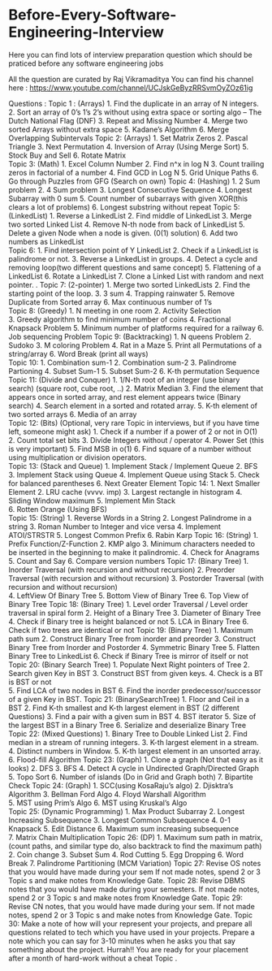 # Before-Every-Software-Engineering-Interview
Here you can find lots of interview preparation question which should be praticed before any software engineering jobs

All the question are curated by Raj Vikramaditya
You can find his channel here : https://www.youtube.com/channel/UCJskGeByzRRSvmOyZOz61ig

Questions :
Topic 1 : (Arrays)
    1.	Find the duplicate in an array of N integers.
    2.	Sort an array of 0’s 1’s 2’s without using extra space or sorting algo – The Dutch National Flag (DNF)
    3.	Repeat and Missing Number
    4.	Merge two sorted Arrays without extra space
    5.	Kadane’s Algorithm
    6.	Merge Overlapping Subintervals
Topic 2: (Arrays)
    1.	Set Matrix Zeros
    2.	Pascal Triangle
    3.	Next Permutation
    4.	Inversion of Array (Using Merge Sort)
    5.	Stock Buy and Sell
    6.	Rotate Matrix  
Topic 3: (Math)
    1.	Excel Column Number
    2.	Find n^x in log N
    3.	Count trailing zeros in factorial of a number
    4.	Find GCD in Log N
    5.	Grid Unique Paths
    6.	Go through Puzzles from GFG (Search on own)
Topic 4: (Hashing)
    1.	2 Sum problem
    2.	4 Sum problem
    3.	Longest Consecutive Sequence
    4.	Longest Subarray with 0 sum
    5.	Count number of subarrays with given XOR(this clears a lot of problems)
    6.	Longest substring without repeat
Topic 5: (LinkedList)
    1.	Reverse a LinkedList
    2.	Find middle of LinkedList
    3.	Merge two sorted Linked List
    4.	Remove N-th node from back of LinkedList
    5.	Delete a given Node when a node is given. (0(1) solution)
    6.	Add two numbers as LinkedList  
Topic 6:
    1.	Find intersection point of Y LinkedList
    2.	Check if a LinkedList is palindrome or not.
    3.	Reverse a LinkedList in groups.
    4.	Detect a cycle and removing loop(two different questions and same concept)
    5.	Flattening of a LinkedList
    6.	Rotate a LinkedList
    7.	Clone a Linked List with random and next pointer.
.
Topic 7: (2-pointer)
    1.	Merge two sorted LinkedLists
    2.	Find the starting point of the loop.
    3.	3 sum
    4.	Trapping rainwater
    5.	Remove Duplicate from Sorted array
    6.	Max continuous number of 1’s  
Topic 8: (Greedy)
    1.	N meeting in one room
    2.	Activity Selection  
    3.	Greedy algorithm to find minimum number of coins
    4.	Fractional Knapsack Problem
    5.	Minimum number of platforms required for a railway
    6.	Job sequencing Problem
Topic 9: (Backtracking)
    1.	N queens Problem
    2.	Sudoko
    3.	M coloring Problem
    4.	Rat in a Maze
    5.	Print all Permutations of a string/array
    6.	Word Break (print all ways)  
Topic 10:
    1.	Combination sum-1
    2.	Combination sum-2
    3.	Palindrome Partioning
    4.	Subset Sum-1
    5.	Subset Sum-2
    6.	K-th permutation Sequence
Topic 11: (Divide and Conquer)
    1.	1/N-th root of an integer (use binary search) (square root, cube root, ..)
    2.	Matrix Median
    3.	Find the element that appears once in sorted array, and rest element appears twice (Binary search)
    4.	Search element in a sorted and rotated array.
    5.	K-th element of two sorted arrays
    6.	Media of an array    
Topic 12: (Bits) (Optional, very rare Topic  in interviews, but if you have time left, someone might ask)
    1.	Check if a number if a power of 2 or not in O(1)
    2.	Count total set bits
    3.	Divide Integers without / operator
    4.	Power Set (this is very important)
    5.	Find MSB in o(1)
    6.	Find square of a number without using multiplication or division operators.  
Topic 13: (Stack and Queue)
    1.	Implement Stack / Implement Queue
    2.	BFS
    3.	Implement Stack using Queue
    4.	Implement Queue using Stack
    5.	Check for balanced parentheses
    6.	Next Greater Element
Topic 14:
    1.	Next Smaller Element
    2.	LRU cache (vvvv. imp)
    3.	Largest rectangle in histogram
    4.	Sliding Window maximum
    5.	Implement Min Stack  
    6.	Rotten Orange (Using BFS)  
Topic 15: (String)
    1.	Reverse Words in a String
    2.	Longest Palindrome in a string
    3.	Roman Number to Integer and vice versa
    4.	Implement ATOI/STRSTR
    5.	Longest Common Prefix
    6.	Rabin Karp
Topic 16: (String)
    1.	Prefix Function/Z-Function
    2.	KMP algo
    3.	Minimum characters needed to be inserted in the beginning to make it palindromic.
    4.	Check for Anagrams
    5.	Count and Say
    6.	Compare version numbers
Topic 17: (Binary Tree)
    1.	Inorder Traversal (with recursion and without recursion)
    2.	Preorder Traversal (with recursion and without recursion)
    3.	Postorder Traversal (with recursion and without recursion)  
    4.	LeftView Of Binary Tree
    5.	Bottom View of Binary Tree
    6.	Top View of Binary Tree
Topic 18: (Binary Tree)
    1.	Level order Traversal / Level order traversal in spiral form
    2.	Height of a Binary Tree
    3.	Diameter of Binary Tree
    4.	Check if Binary tree is height balanced or not
    5.	LCA in Binary Tree
    6.	Check if two trees are identical or not
Topic  19: (Binary Tree)
    1.	Maximum path sum
    2.	Construct Binary Tree from inorder and preorder
    3.	Construct Binary Tree from Inorder and Postorder
    4.	Symmetric Binary Tree
    5.	Flatten Binary Tree to LinkedList
    6.	Check if Binary Tree is mirror of itself or not  
Topic  20: (Binary Search Tree)
    1.	Populate Next Right pointers of Tree
    2.	Search given Key in BST
    3.	Construct BST from given keys.
    4.	Check is a BT is BST or not  
    5.	Find LCA of two nodes in BST
    6.	Find the inorder predecessor/successor of a given Key in BST.
Topic 21: (BinarySearchTree)
    1.	Floor and Ceil in a BST
    2.	Find K-th smallest and K-th largest element in BST (2 different Questions)
    3.	Find a pair with a given sum in BST
    4.	BST iterator
    5.	Size of the largest BST in a Binary Tree
    6.	Serialize and deserialize Binary Tree
Topic 22: (Mixed Questions)
    1.	Binary Tree to Double Linked List
    2.	Find median in a stream of running integers.
    3.	K-th largest element in a stream.
    4.	Distinct numbers in Window.
    5.	K-th largest element in an unsorted array.
    6.	Flood-fill Algorithm
Topic 23: (Graph)
    1.	Clone a graph (Not that easy as it looks)
    2.	DFS
    3.	BFS
    4.	Detect A cycle in Undirected Graph/Directed Graph
    5.	Topo Sort
    6.	Number of islands (Do in Grid and Graph both)
    7.	Bipartite Check
Topic 24: (Graph)
    1.	SCC(using KosaRaju’s algo)
    2.	Djisktra’s Algorithm
    3.	Bellman Ford Algo
    4.	Floyd Warshall Algorithm  
    5.	MST using Prim’s Algo
    6.	MST using Kruskal’s Algo  
Topic 25: (Dynamic Programming)
    1.	Max Product Subarray
    2.	Longest Increasing Subsequence
    3.	Longest Common Subsequence
    4.	0-1 Knapsack
    5.	Edit Distance
    6.	Maximum sum increasing subsequence  
    7.	Matrix Chain Multiplication
Topic 26: (DP)
    1.	Maximum sum path in matrix, (count paths, and similar type do, also backtrack to find the maximum path)
    2.	Coin change
    3.	Subset Sum
    4.	Rod Cutting
    5.	Egg Dropping
    6.	Word Break
    7.	Palindrome Partitioning (MCM Variation)
Topic 27:
	Revise OS notes that you would have made during your sem
	If not made notes, spend 2 or 3  Topic s and make notes from Knowledge Gate.
Topic 28:
	Revise DBMS notes that you would have made during your semesters.
	If not made notes, spend 2 or 3  Topic s and make notes from Knowledge Gate.
Topic 29:
	Revise CN notes, that you would have made during your sem.
	If not made notes, spend 2 or 3  Topic s and make notes from Knowledge Gate.
Topic 30:
	Make a note of how will your represent your projects, and prepare all questions related to tech which you have used in your projects. Prepare a note which you can say for 3-10 minutes when he asks you that say something about the project.
    Hurrah!! You are ready for your placement after a month of hard-work without a cheat Topic .

